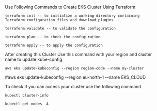 Use Following Commands to Create EKS Cluster Using Terraform:

```
terraform init -- to initialize a working directory containing Terraform configuration files and download plugins

terraform validate -- to validate the configuration

terraform plan -- to check the configuration

terraform apply -- to apply the configuration

```


After creating this Cluster Use this command with your region and cluster name to update kube-config

```
aws eks update-kubeconfig --region region-code --name my-cluster

```

#aws eks update-kubeconfig --region eu-north-1 --name EKS_CLOUD


To check if you can access your cluster use the following command

```
kubectl cluster-info

kubectl get nodes -A 

```